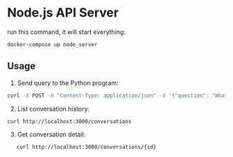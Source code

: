 # Node.js API Server

run this command, it will start everything:

```sh
docker-compose up node_server
```

## Usage

1. Send query to the Python program:

```sh
curl -X POST -H "Content-Type: application/json" -d '{"question": "What is AI?", "model":"llama2"}' http://localhost:3000/conversation/query
```

2. List conversation history:

```sh
curl http://localhost:3000/conversations
```

3. Get conversation detail:

```sh
   curl http://localhost:3000/conversations/{id}
```

